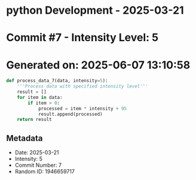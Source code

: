 ﻿# python Development - 2025-03-21
# Commit #7 - Intensity Level: 5
# Generated on: 2025-06-07 13:10:58
```python
def process_data_7(data, intensity=5):
    '''Process data with specified intensity level'''
    result = []
    for item in data:
        if item > 0:
            processed = item * intensity + 95
            result.append(processed)
    return result
```
## Metadata
- Date: 2025-03-21
- Intensity: 5
- Commit Number: 7
- Random ID: 1946659717
